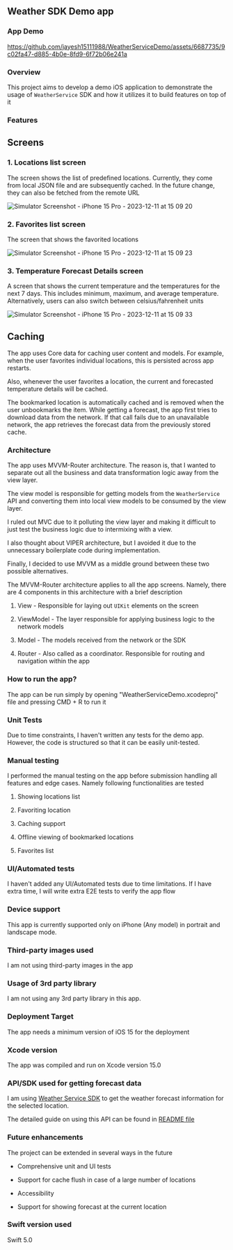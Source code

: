 ## Weather SDK Demo app



### App Demo





https://github.com/jayesh15111988/WeatherServiceDemo/assets/6687735/9c02fa47-d885-4b0e-8fd9-6f72b06e241a







### Overview

This project aims to develop a demo iOS application to demonstrate the usage of `WeatherService` SDK and how it utilizes it to build features on top of it



### Features



## Screens



### 1. Locations list screen

The screen shows the list of predefined locations. Currently, they come from local JSON file and are subsequently cached. In the future change, they can also be fetched from the remote URL



![Simulator Screenshot - iPhone 15 Pro - 2023-12-11 at 15 09 20](https://github.com/jayesh15111988/WeatherServiceDemo/assets/6687735/4c12dc17-c12f-4398-8bba-b9a90113ceda)





### 2. Favorites list screen

The screen that shows the favorited locations



![Simulator Screenshot - iPhone 15 Pro - 2023-12-11 at 15 09 23](https://github.com/jayesh15111988/WeatherServiceDemo/assets/6687735/df443e6e-2bb2-495d-be9b-cac260a5d4b8)





### 3. Temperature Forecast Details screen

A screen that shows the current temperature and the temperatures for the next 7 days. This includes minimum, maximum, and average temperature. Alternatively, users can also switch between celsius/fahrenheit units


![Simulator Screenshot - iPhone 15 Pro - 2023-12-11 at 15 09 33](https://github.com/jayesh15111988/WeatherServiceDemo/assets/6687735/92875b25-6e52-4d9c-9709-d1d6b74cb803)





## Caching

The app uses Core data for caching user content and models. For example, when the user favorites individual locations, this is persisted across app restarts. 

Also, whenever the user favorites a location, the current and forecasted temperature details will be cached.



The bookmarked location is automatically cached and is removed when the user unbookmarks the item. While getting a forecast, the app first tries to download data from the network. If that call fails due to an unavailable network, the app retrieves the forecast data from the previously stored cache.



### Architecture

The app uses MVVM-Router architecture. The reason is, that I wanted to separate out all the business and data transformation logic away from the view layer. 

The view model is responsible for getting models from the `WeatherService` API and converting them into local view models to be consumed by the view layer.



I ruled out MVC due to it polluting the view layer and making it difficult to just test the business logic due to intermixing with a view. 

I also thought about VIPER architecture, but I avoided it due to the unnecessary boilerplate code during implementation.

Finally, I decided to use MVVM as a middle ground between these two possible alternatives.



The MVVM-Router architecture applies to all the app screens. Namely, there are 4 components in this architecture with a brief description



1. View - Responsible for laying out `UIKit` elements on the screen

2. ViewModel - The layer responsible for applying business logic to the network models

3. Model - The models received from the network or the SDK

4. Router - Also called as a coordinator. Responsible for routing and navigation within the app



### How to run the app?

The app can be run simply by opening "WeatherServiceDemo.xcodeproj" file and pressing CMD + R to run it



### Unit Tests

Due to time constraints, I haven't written any tests for the demo app. However, the code is structured so that it can be easily unit-tested. 



### Manual testing

I performed the manual testing on the app before submission handling all features and edge cases. Namely following functionalities are tested



1. Showing locations list

2. Favoriting location

3. Caching support

4. Offline viewing of bookmarked locations

5. Favorites list



### UI/Automated tests

I haven't added any UI/Automated tests due to time limitations. If I have extra time, I will write extra E2E tests to verify the app flow



### Device support

This app is currently supported only on iPhone (Any model) in portrait and landscape mode.



### Third-party images used

I am not using third-party images in the app



### Usage of 3rd party library

I am not using any 3rd party library in this app.



### Deployment Target

The app needs a minimum version of iOS 15 for the deployment



### Xcode version

The app was compiled and run on Xcode version 15.0



### API/SDK used for getting forecast data

I am using [Weather Service SDK](https://github.com/jayesh15111988/WeatherService) to get the weather forecast information for the selected location.

The detailed guide on using this API can be found in [README file](https://github.com/jayesh15111988/WeatherService/blob/main/README.md)



### Future enhancements

The project can be extended in several ways in the future



- Comprehensive unit and UI tests

- Support for cache flush in case of a large number of locations

- Accessibility

- Support for showing forecast at the current location



### Swift version used

Swift 5.0

